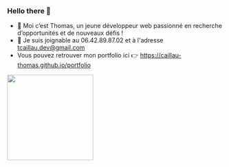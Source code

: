 ### Hello there 👋

- 🔭 Moi c’est Thomas, un jeune développeur web passionné en recherche d’opportunités et de nouveaux défis !
- 🌱 Je suis joignable au 06.42.89.87.02 et à l'adresse tcaillau.dev@gmail.com
- Vous pouvez retrouver mon portfolio ici 👉​  https://caillau-thomas.github.io/portfolio

<a href="https://github.com/caillau-thomas/convoychat">
  <img height=200 align="center" src="https://github-readme-stats.vercel.app/api/top-langs?username=caillau-thomas&layout=compact&langs_count=8&card_width=320" />
</a>

